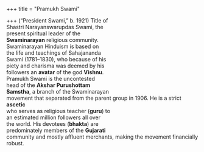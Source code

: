 +++
title = "Pramukh Swami"

+++
(“President Swami,” b. 1921) Title of  
Shastri Narayanswarupdas Swami, the  
present spiritual leader of the  
**Swaminarayan** religious community.  
Swaminarayan Hinduism is based on  
the life and teachings of Sahajananda  
Swami (1781–1830), who because of his  
piety and charisma was deemed by his  
followers an **avatar** of the god **Vishnu**.  
Pramukh Swami is the uncontested  
head of the **Akshar Purushottam**  
**Samstha**, a branch of the Swaminarayan  
movement that separated from the parent group in 1906. He is a strict **ascetic**  
who serves as religious teacher (**guru**) to  
an estimated million followers all over  
the world. His devotees (**bhakta**) are  
predominately members of the **Gujarati**  
community and mostly affluent merchants, making the movement financially robust.